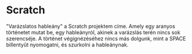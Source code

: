 # Scratch
"Varázslatos hableány" a Scratch projektem címe.  Amely egy aranyos történetet mutat be, egy hableányról, akinek a varázslás terén nincs sok szerencséje.
A történet végignézéséhez nincs más dolgunk, mint a SPACE billentyűt nyomogatni, és szurkolni a hableánynak.
